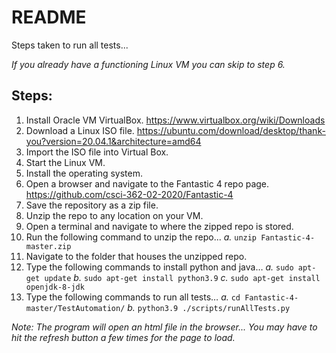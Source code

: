 # README
Steps taken to run all tests...

*If you already have a functioning Linux VM you can skip to step 6.*

## Steps:
1. Install Oracle VM VirtualBox.
	https://www.virtualbox.org/wiki/Downloads 
2. Download a Linux ISO file.
	https://ubuntu.com/download/desktop/thank-you?version=20.04.1&architecture=amd64
3. Import the ISO file into Virtual Box.
4. Start the Linux VM.
5. Install the operating system.
6. Open a browser and navigate to the Fantastic 4 repo page.
	https://github.com/csci-362-02-2020/Fantastic-4
7. Save the repository as a zip file.
8. Unzip the repo to any location on your VM.
9. Open a terminal and navigate to where the zipped repo is stored.
10. Run the following command to unzip the repo...
	*a.* `unzip Fantastic-4-master.zip`
12. Navigate to the folder that houses the unzipped repo.
13. Type the following commands to install python and java…
	*a.* `sudo apt-get update`
	*b.* `sudo apt-get install python3.9`
	*c.* `sudo apt-get install openjdk-8-jdk`
14. Type the following commands to run all tests…
	*a.* `cd Fantastic-4-master/TestAutomation/`
	*b.* `python3.9 ./scripts/runAllTests.py`

*Note: The program will open an html file in the browser...*
*You may have to hit the refresh button a few times for the page to load.*
